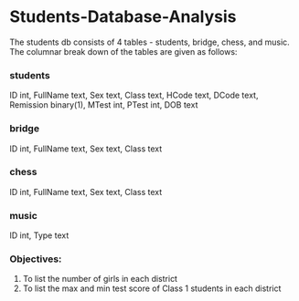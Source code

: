 # Students-Database-Analysis
The students db consists of 4 tables - students, bridge, chess, and music. The columnar break down of the tables are given as follows:

### students
ID int, FullName text, Sex text, Class text, HCode text, DCode text, Remission binary(1), MTest int, PTest int, DOB text

### bridge
ID int, FullName text, Sex text, Class text

### chess
ID int, FullName text, Sex text, Class text

### music
ID int, Type text

### Objectives:
1. To list the number of girls in each district
2. To list the max and min test score of Class 1 students in each district

